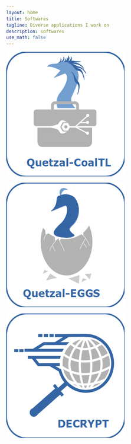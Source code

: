 ```yaml
---
layout: home
title: Softwares
tagline: Diverse applications I work on
description: softwares
use_math: false
---
```


[![Quetzal-CoalTL][1]][2]

[1]: /draw/logos/quetzal.png
[2]: quetzal/home

[![QUETZAL-EGGS][3]][4]

[3]: /draw/logos/quetzal_eggs.png
[4]: quetzal_eggs/home

[![DECRYPT][5]][6]

[5]: /draw/logos/decrypt.png
[6]: decrypt/home
